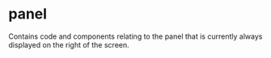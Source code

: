 # panel

Contains code and components relating to the panel that is currently always displayed on the right
of the screen.

